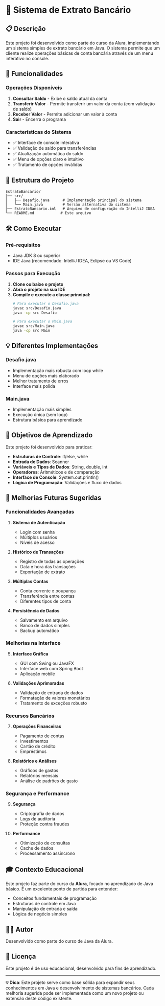 # 🏦 Sistema de Extrato Bancário

## 📋 Descrição

Este projeto foi desenvolvido como parte do curso da Alura, implementando um sistema simples de extrato bancário em Java. O sistema permite que um cliente realize operações básicas de conta bancária através de um menu interativo no console.

## 🚀 Funcionalidades

### Operações Disponíveis

1. **Consultar Saldo** - Exibe o saldo atual da conta
2. **Transferir Valor** - Permite transferir um valor da conta (com validação de saldo)
3. **Receber Valor** - Permite adicionar um valor à conta
4. **Sair** - Encerra o programa

### Características do Sistema

- ✅ Interface de console interativa
- ✅ Validação de saldo para transferências
- ✅ Atualização automática do saldo
- ✅ Menu de opções claro e intuitivo
- ✅ Tratamento de opções inválidas

## 📁 Estrutura do Projeto

```
EstratoBancario/
├── src/
│   ├── Desafio.java      # Implementação principal do sistema
│   └── Main.java         # Versão alternativa do sistema
├── EstratoBancario.iml   # Arquivo de configuração do IntelliJ IDEA
└── README.md            # Este arquivo
```

## 🛠️ Como Executar

### Pré-requisitos

- Java JDK 8 ou superior
- IDE Java (recomendado: IntelliJ IDEA, Eclipse ou VS Code)

### Passos para Execução

1. **Clone ou baixe o projeto**
2. **Abra o projeto na sua IDE**
3. **Compile e execute a classe principal:**
   ```bash
   # Para executar o Desafio.java
   javac src/Desafio.java
   java -cp src Desafio
   
   # Para executar o Main.java
   javac src/Main.java
   java -cp src Main
   ```

## 💡 Diferentes Implementações

### Desafio.java
- Implementação mais robusta com loop while
- Menu de opções mais elaborado
- Melhor tratamento de erros
- Interface mais polida

### Main.java
- Implementação mais simples
- Execução única (sem loop)
- Estrutura básica para aprendizado

## 🎯 Objetivos de Aprendizado

Este projeto foi desenvolvido para praticar:

- **Estruturas de Controle**: if/else, while
- **Entrada de Dados**: Scanner
- **Variáveis e Tipos de Dados**: String, double, int
- **Operadores**: Aritméticos e de comparação
- **Interface de Console**: System.out.println()
- **Lógica de Programação**: Validações e fluxo de dados

## 🔮 Melhorias Futuras Sugeridas

### Funcionalidades Avançadas

1. **Sistema de Autenticação**
   - Login com senha
   - Múltiplos usuários
   - Níveis de acesso

2. **Histórico de Transações**
   - Registro de todas as operações
   - Data e hora das transações
   - Exportação de extrato

3. **Múltiplas Contas**
   - Conta corrente e poupança
   - Transferência entre contas
   - Diferentes tipos de conta

4. **Persistência de Dados**
   - Salvamento em arquivo
   - Banco de dados simples
   - Backup automático

### Melhorias na Interface

5. **Interface Gráfica**
   - GUI com Swing ou JavaFX
   - Interface web com Spring Boot
   - Aplicação mobile

6. **Validações Aprimoradas**
   - Validação de entrada de dados
   - Formatação de valores monetários
   - Tratamento de exceções robusto

### Recursos Bancários

7. **Operações Financeiras**
   - Pagamento de contas
   - Investimentos
   - Cartão de crédito
   - Empréstimos

8. **Relatórios e Análises**
   - Gráficos de gastos
   - Relatórios mensais
   - Análise de padrões de gasto

### Segurança e Performance

9. **Segurança**
   - Criptografia de dados
   - Logs de auditoria
   - Proteção contra fraudes

10. **Performance**
    - Otimização de consultas
    - Cache de dados
    - Processamento assíncrono

## 🎓 Contexto Educacional

Este projeto faz parte do curso da **Alura**, focado no aprendizado de Java básico. É um excelente ponto de partida para entender:

- Conceitos fundamentais de programação
- Estruturas de controle em Java
- Manipulação de entrada e saída
- Lógica de negócio simples

## 👨‍💻 Autor

Desenvolvido como parte do curso de Java da Alura.

## 📝 Licença

Este projeto é de uso educacional, desenvolvido para fins de aprendizado.

---

**💡 Dica**: Este projeto serve como base sólida para expandir seus conhecimentos em Java e desenvolvimento de sistemas bancários. Cada melhoria sugerida pode ser implementada como um novo projeto ou extensão deste código existente. 